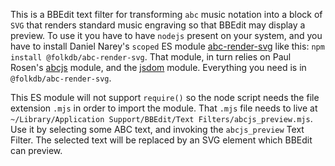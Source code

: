 This is a BBEdit text filter for transforming `abc` music notation into a block of `SVG` that renders standard music engraving so that BBEdit may display a preview. To use it you have to have `nodejs` present on your system, and you have to install Daniel Narey's `scoped` ES module [abc-render-svg](https://github.com/folkdb/abc-render-svg) like this: `npm install @folkdb/abc-render-svg`. That module, in turn relies on Paul Rosen's [abcjs](https://github.com/paulrosen/abcjs) module, and the [jsdom](https://github.com/jsdom/jsdom) module. Everything you need is in `@folkdb/abc-render-svg`.

This ES module will not support `require()` so the node script needs the file extension `.mjs` in order to import the module. That `.mjs` file needs to live at `~/Library/Application Support/BBEdit/Text Filters/abcjs_preview.mjs`. Use it by selecting some ABC text, and invoking the `abcjs_preview` Text Filter. The selected text will be replaced by an SVG element which BBEdit can preview.
